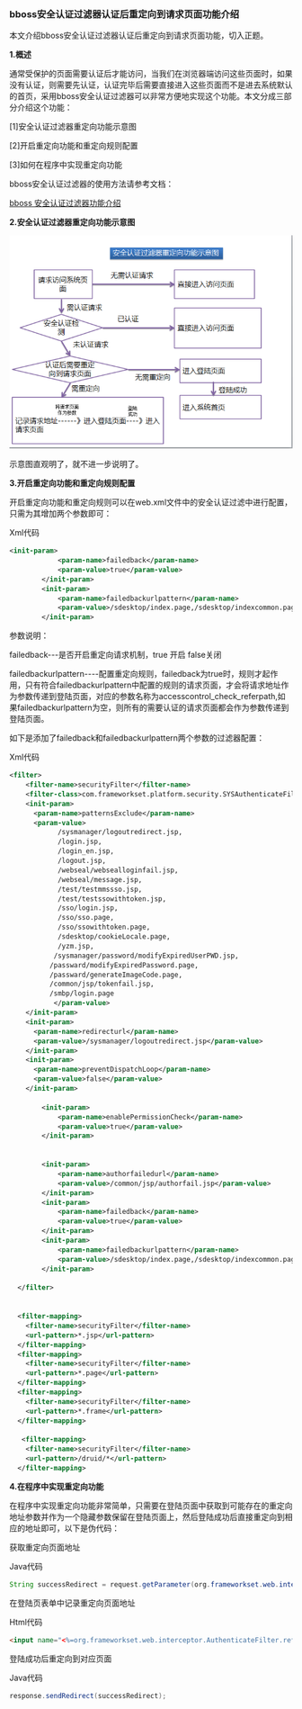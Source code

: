 ### bboss安全认证过滤器认证后重定向到请求页面功能介绍

本文介绍bboss安全认证过滤器认证后重定向到请求页面功能，切入正题。

  **1.概述**

通常受保护的页面需要认证后才能访问，当我们在浏览器端访问这些页面时，如果没有认证，则需要先认证，认证完毕后需要直接进入这些页面而不是进去系统默认的首页，采用bboss安全认证过滤器可以非常方便地实现这个功能。本文分成三部分介绍这个功能：  

[1]安全认证过滤器重定向功能示意图

[2]开启重定向功能和重定向规则配置 

[3]如何在程序中实现重定向功能 

bboss安全认证过滤器的使用方法请参考文档：

[bboss 安全认证过滤器功能介绍](http://yin-bp.iteye.com/blog/1449900)

**2.安全认证过滤器重定向功能示意图**

![](../images/sso/a1e2a075-63ac-37a1-8ac0-371b1a9669e5.gif)

示意图直观明了，就不进一步说明了。

**3.开启重定向功能和重定向规则配置**

开启重定向功能和重定向规则可以在web.xml文件中的安全认证过滤中进行配置，只需为其增加两个参数即可：

Xml代码

```xml
<init-param>  
            <param-name>failedback</param-name>  
            <param-value>true</param-value>  
        </init-param>  
        <init-param>  
            <param-name>failedbackurlpattern</param-name>  
            <param-value>/sdesktop/index.page,/sdesktop/indexcommon.page</param-value>  
        </init-param> 
```

参数说明：

failedback---是否开启重定向请求机制，true 开启 false关闭

failedbackurlpattern----配置重定向规则，failedback为true时，规则才起作用，只有符合failedbackurlpattern中配置的规则的请求页面，才会将请求地址作为参数传递到登陆页面，对应的参数名称为accesscontrol_check_referpath,如果failedbackurlpattern为空，则所有的需要认证的请求页面都会作为参数传递到登陆页面。

如下是添加了failedback和failedbackurlpattern两个参数的过滤器配置：

Xml代码

```xml
<filter>  
    <filter-name>securityFilter</filter-name>  
    <filter-class>com.frameworkset.platform.security.SYSAuthenticateFilter</filter-class>  
    <init-param>  
      <param-name>patternsExclude</param-name>  
      <param-value>  
            /sysmanager/logoutredirect.jsp,  
            /login.jsp,  
            /login_en.jsp,  
            /logout.jsp,  
            /webseal/websealloginfail.jsp,  
            /webseal/message.jsp,  
            /test/testmmssso.jsp,  
            /test/testssowithtoken.jsp,  
            /sso/login.jsp,  
            /sso/sso.page,  
            /sso/ssowithtoken.page,  
            /sdesktop/cookieLocale.page,  
            /yzm.jsp,  
           /sysmanager/password/modifyExpiredUserPWD.jsp,  
          /passward/modifyExpiredPassword.page,  
          /passward/generateImageCode.page,  
          /common/jsp/tokenfail.jsp,  
          /smbp/login.page  
           </param-value>  
    </init-param>  
    <init-param>  
      <param-name>redirecturl</param-name>  
      <param-value>/sysmanager/logoutredirect.jsp</param-value>  
    </init-param>  
    <init-param>  
      <param-name>preventDispatchLoop</param-name>  
      <param-value>false</param-value>  
    </init-param>   
      
        <init-param>  
            <param-name>enablePermissionCheck</param-name>  
            <param-value>true</param-value>  
        </init-param>  
           
          
        <init-param>  
            <param-name>authorfailedurl</param-name>  
            <param-value>/common/jsp/authorfail.jsp</param-value>  
        </init-param>  
        <init-param>  
            <param-name>failedback</param-name>  
            <param-value>true</param-value>  
        </init-param>  
        <init-param>  
            <param-name>failedbackurlpattern</param-name>  
            <param-value>/sdesktop/index.page,/sdesktop/indexcommon.page</param-value>  
        </init-param>  
           
  </filter>  
  
   
  <filter-mapping>  
    <filter-name>securityFilter</filter-name>  
    <url-pattern>*.jsp</url-pattern>  
  </filter-mapping>  
  <filter-mapping>  
    <filter-name>securityFilter</filter-name>  
    <url-pattern>*.page</url-pattern>  
  </filter-mapping>  
  <filter-mapping>  
    <filter-name>securityFilter</filter-name>  
    <url-pattern>*.frame</url-pattern>  
  </filter-mapping>  
    
   <filter-mapping>  
    <filter-name>securityFilter</filter-name>  
    <url-pattern>/druid/*</url-pattern>  
  </filter-mapping>  
```

**4.在程序中实现重定向功能**

在程序中实现重定向功能非常简单，只需要在登陆页面中获取到可能存在的重定向地址参数并作为一个隐藏参数保留在登陆页面上，然后登陆成功后直接重定向到相应的地址即可，以下是伪代码：

获取重定向页面地址

Java代码 

```java
String successRedirect = request.getParameter(org.frameworkset.web.interceptor.AuthenticateFilter.referpath_parametername);  
```

在登陆页表单中记录重定向页面地址

Html代码

```html
<input name="<%=org.frameworkset.web.interceptor.AuthenticateFilter.referpath_parametername %>" type="hidden" value="<%=successRedirect%>"/>  
```

登陆成功后重定向到对应页面

Java代码

```java
response.sendRedirect(successRedirect); 
```

